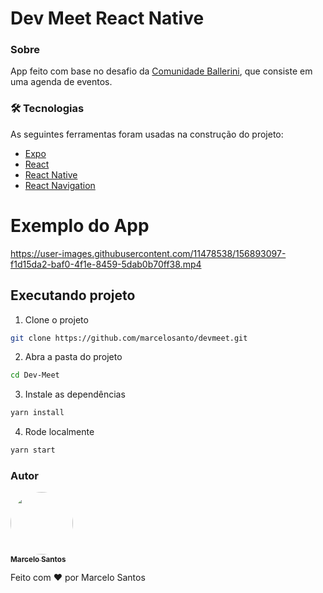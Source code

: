 # Dev Meet React Native

### Sobre

App feito com base no desafio da [Comunidade Ballerini](https://www.linkedin.com/company/comunidadeballerini), que consiste em uma agenda de eventos.

### 🛠 Tecnologias

As seguintes ferramentas foram usadas na construção do projeto:

- [Expo](https://expo.dev/)
- [React](https://pt-br.reactjs.org/)
- [React Native](https://reactnative.dev/)
- [React Navigation](https://reactnavigation.org/)



# Exemplo do App



https://user-images.githubusercontent.com/11478538/156893097-f1d15da2-baf0-4f1e-8459-5dab0b70ff38.mp4




## Executando projeto

1) Clone o projeto
```sh
git clone https://github.com/marcelosanto/devmeet.git
```
2) Abra a pasta do projeto
```sh
cd Dev-Meet
```
3) Instale as dependências
```sh
yarn install
```
4) Rode localmente
```sh
yarn start
```



### Autor

<a href="#">
 <img style="border-radius: 50%;" src="https://avatars.githubusercontent.com/u/11478538?v=4" width="100px;" alt=""/>
 <br />
 <sub><b>Marcelo Santos</b></sub></a>

Feito com ❤️ por Marcelo Santos
